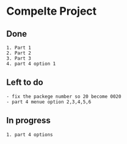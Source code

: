 # Compelte Project 


## Done 
	1. Part 1 
	2. Part 2
	3. Part 3 
	4. part 4 option 1

## Left to do 
	- fix the packege number so 20 become 0020
	- part 4 menue option 2,3,4,5,6

## In progress 
	1. part 4 options
